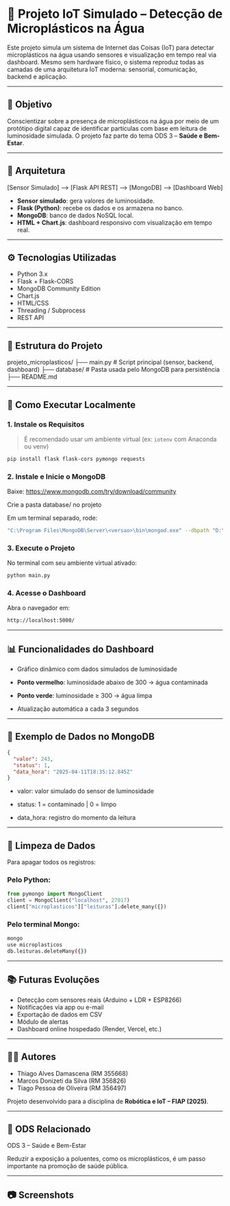 # 🌊 Projeto IoT Simulado – Detecção de Microplásticos na Água

Este projeto simula um sistema de Internet das Coisas (IoT) para detectar microplásticos na água usando sensores e visualização em tempo real via dashboard. Mesmo sem hardware físico, o sistema reproduz todas as camadas de uma arquitetura IoT moderna: sensorial, comunicação, backend e aplicação.

---

## 📌 Objetivo

Conscientizar sobre a presença de microplásticos na água por meio de um protótipo digital capaz de identificar partículas com base em leitura de luminosidade simulada. O projeto faz parte do tema ODS 3 – **Saúde e Bem-Estar**.

---

## 🧱 Arquitetura

[Sensor Simulado] --> [Flask API REST] --> [MongoDB] --> [Dashboard Web]


- **Sensor simulado**: gera valores de luminosidade.
- **Flask (Python)**: recebe os dados e os armazena no banco.
- **MongoDB**: banco de dados NoSQL local.
- **HTML + Chart.js**: dashboard responsivo com visualização em tempo real.

---

## ⚙️ Tecnologias Utilizadas

- Python 3.x
- Flask + Flask-CORS
- MongoDB Community Edition
- Chart.js
- HTML/CSS
- Threading / Subprocess
- REST API

---

## 📁 Estrutura do Projeto

projeto_microplasticos/ ├── main.py # Script principal (sensor, backend, dashboard) 
                        ├── database/ # Pasta usada pelo MongoDB para persistência 
                        ├── README.md


---

## 🚀 Como Executar Localmente

### 1. Instale os Requisitos

> É recomendado usar um ambiente virtual (ex: `iotenv` com Anaconda ou venv)

```bash
pip install flask flask-cors pymongo requests
```

### 2. Instale e Inicie o MongoDB
Baixe: https://www.mongodb.com/try/download/community

Crie a pasta database/ no projeto

Em um terminal separado, rode:
```bash
"C:\Program Files\MongoDB\Server\<versao>\bin\mongod.exe" --dbpath "D:\Documents\FIAP\projeto_microplasticos\database"
```

### 3. Execute o Projeto
No terminal com seu ambiente virtual ativado:
```bash
python main.py
```

### 4. Acesse o Dashboard
Abra o navegador em:

```bash
http://localhost:5000/
```
---

## 📊 Funcionalidades do Dashboard
- Gráfico dinâmico com dados simulados de luminosidade

- **Ponto vermelho**: luminosidade abaixo de 300 → água contaminada

- **Ponto verde**: luminosidade ≥ 300 → água limpa

- Atualização automática a cada 3 segundos

---

## 🧪 Exemplo de Dados no MongoDB
```json
{
  "valor": 243,
  "status": 1,
  "data_hora": "2025-04-11T18:35:12.845Z"
}
```

- valor: valor simulado do sensor de luminosidade

- status: 1 = contaminado | 0 = limpo

- data_hora: registro do momento da leitura

---

## 🧼 Limpeza de Dados
Para apagar todos os registros:
### Pelo Python:
```python
from pymongo import MongoClient
client = MongoClient("localhost", 27017)
client["microplasticos"]["leituras"].delete_many({})
```

### Pelo terminal Mongo:
```bash
mongo
use microplasticos
db.leituras.deleteMany({})
```

---

## 📚 Futuras Evoluções
- Detecção com sensores reais (Arduino + LDR + ESP8266)
- Notificações via app ou e-mail
- Exportação de dados em CSV
- Módulo de alertas
- Dashboard online hospedado (Render, Vercel, etc.)

---

## 👨‍💻 Autores
- Thiago Alves Damascena (RM 355668)
- Marcos Donizeti da Silva (RM 356826)
- Tiago Pessoa de Oliveira (RM 356497)

Projeto desenvolvido para a disciplina de **Robótica e IoT – FIAP (2025)**.

---

## 🧠 ODS Relacionado
ODS 3 – Saúde e Bem-Estar

Reduzir a exposição a poluentes, como os microplásticos, é um passo importante na promoção de saúde pública.

---

## 📷 Screenshots

